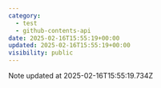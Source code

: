 ```yaml
---
category:
  - test
  - github-contents-api
date: 2025-02-16T15:55:19+00:00
updated: 2025-02-16T15:55:19+00:00
visibility: public
---
```


Note updated at 2025-02-16T15:55:19.734Z